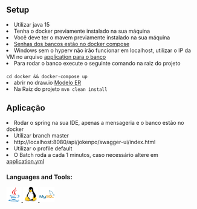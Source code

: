 <h2>Setup</h2>
<li>Utilizar java 15</li>
<li>Tenha o docker previamente instalado na sua máquina</li>
<li>Você deve ter o mavem previamente instalado na sua máquina</li>

<li> <a href="docker/docker-compose.yml">  Senhas dos bancos estão no docker compose</a></li>
<li>Windows sem o hyperv não irão funcionar em localhost, utilizar o IP da VM no arquivo <a href="assembleia-api/src/main/resources/application.yml">application para o banco </a></li>
<li>Para rodar o banco execute o seguinte comando na raiz do projeto</li>
<code>
cd docker && docker-compose up
</code>

<li>abrir no draw.io 
    <a href="https://drive.google.com/file/d/1jfTjkMJNupU8g1c8CXjPSovbsK8J6U2g/view?usp=sharing">
        <label>       
            Modelo ER    
        </label>
    </a>
</li>
<li>Na Raiz do projeto <code>mvn clean install</code></li>

<h2>Aplicação</h2>
<li>Rodar o spring na sua IDE, apenas a mensageria e o banco estão no docker</li>
<li>Utilizar branch master</li>
<li>
    <a>http://localhost:8080/api/jokenpo/swagger-ui/index.html</a>
</li>
<li>Utilizar o profile default</li>
<li>
O Batch roda a cada 1 minutos, caso necessário altere em 
<a href="batch/src/main/resources/application.yml"> application.yml</a> 
</li>

<h3 align="left">Languages and Tools:</h3>
<p> 
    <a href="https://www.java.com" target="_blank"> 
        <img src="https://raw.githubusercontent.com/devicons/devicon/master/icons/java/java-original.svg" alt="java" width="40" height="40"/> </a> <a href="https://www.linux.org/" target="_blank"> <img src="https://raw.githubusercontent.com/devicons/devicon/master/icons/linux/linux-original.svg" alt="linux" width="40" height="40"/> </a> <a href="https://www.mysql.com/" target="_blank"> <img src="https://raw.githubusercontent.com/devicons/devicon/master/icons/mysql/mysql-original-wordmark.svg" alt="mysql" width="40" height="40"/> </a>
</p>



